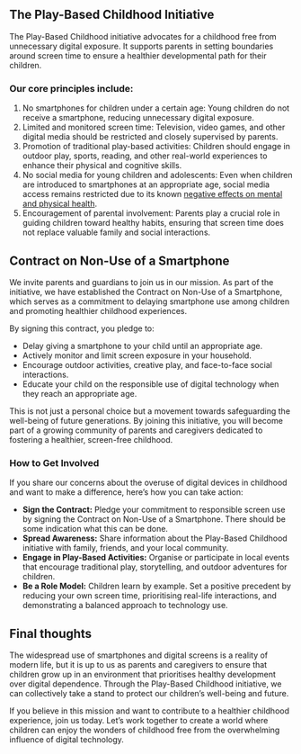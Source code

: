 The Play-Based Childhood Initiative
-----------------------------------

The Play-Based Childhood initiative advocates for a childhood free from unnecessary digital exposure. It supports parents in setting boundaries around screen time to ensure a healthier developmental path for their children.

### Our core principles include:

1.  No smartphones for children under a certain age: Young children do not receive a smartphone, reducing unnecessary digital exposure.
2.  Limited and monitored screen time: Television, video games, and other digital media should be restricted and closely supervised by parents.
3.  Promotion of traditional play-based activities: Children should engage in outdoor play, sports, reading, and other real-world experiences to enhance their physical and cognitive skills.
4.  No social media for young children and adolescents: Even when children are introduced to smartphones at an appropriate age, social media access remains restricted due to its known [negative effects on mental and physical health](https://playbasedchildhood.github.io/blog/the-why-behind-this-inititative/).
5.  Encouragement of parental involvement: Parents play a crucial role in guiding children toward healthy habits, ensuring that screen time does not replace valuable family and social interactions.

Contract on Non-Use of a Smartphone
-----------------------------------

We invite parents and guardians to join us in our mission. As part of the initiative, we have established the Contract on Non-Use of a Smartphone, which serves as a commitment to delaying smartphone use among children and promoting healthier childhood experiences.

By signing this contract, you pledge to:

*   Delay giving a smartphone to your child until an appropriate age.
*   Actively monitor and limit screen exposure in your household.
*   Encourage outdoor activities, creative play, and face-to-face social interactions.
*   Educate your child on the responsible use of digital technology when they reach an appropriate age.

This is not just a personal choice but a movement towards safeguarding the well-being of future generations. By joining this initiative, you will become part of a growing community of parents and caregivers dedicated to fostering a healthier, screen-free childhood.

### How to Get Involved

If you share our concerns about the overuse of digital devices in childhood and want to make a difference, here’s how you can take action:

*   **Sign the Contract:** Pledge your commitment to responsible screen use by signing the Contract on Non-Use of a Smartphone. There should be some indication what this can be done.
*   **Spread Awareness:** Share information about the Play-Based Childhood initiative with family, friends, and your local community.
*   **Engage in Play-Based Activities:** Organise or participate in local events that encourage traditional play, storytelling, and outdoor adventures for children.
*   **Be a Role Model:** Children learn by example. Set a positive precedent by reducing your own screen time, prioritising real-life interactions, and demonstrating a balanced approach to technology use.

Final thoughts
--------------

The widespread use of smartphones and digital screens is a reality of modern life, but it is up to us as parents and caregivers to ensure that children grow up in an environment that prioritises healthy development over digital dependence. Through the Play-Based Childhood initiative, we can collectively take a stand to protect our children’s well-being and future.

If you believe in this mission and want to contribute to a healthier childhood experience, join us today. Let’s work together to create a world where children can enjoy the wonders of childhood free from the overwhelming influence of digital technology.